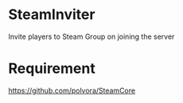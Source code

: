 # SteamInviter
Invite players to Steam Group on joining the server


# Requirement
https://github.com/polvora/SteamCore
